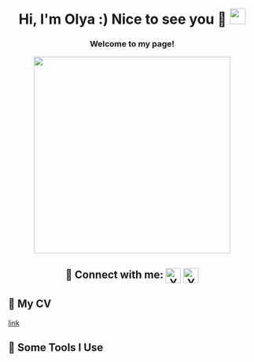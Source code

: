 <h1 align="center">Hi, I'm Olya :)  Nice to see you 🤗 
<img src="https://github.com/lolik7447/lolik7447/blob/main/Olga3.png" height="32"/></h1>
<h3 align="center">Welcome to my page!</h3> 
<div id="header" align="center">
  <img src="https://media.giphy.com/media/NCh5G1KuRsXPa/giphy.gif" width="400"/>
</div>
<h2 align="center">🤝 Connect with me:
<a href="(https://www.linkedin.com/in/olga-maksimova74/)"><img align="center" src="https://raw.githubusercontent.com/yushi1007/yushi1007/main/images/linkedin.svg" alt="Yu Shi | LinkedIn" width="31px"/></a>
<a href="https://www.t.me/lolichka74"><img align="center" src="https://sz58.ru/wp-content/uploads/telegram.png" alt="Yu Shi | Telegram" width="31px"/></a>
</br>

## 📜 My CV 

[link](https://drive.google.com/file/d/1BWuSxNC0JNvbKNFxutHQ11prfZWpinWS/view?usp=drive_link)

## 🚀 Some Tools I Use
<div>

